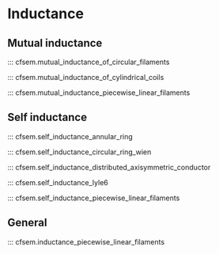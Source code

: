 # Inductance

## Mutual inductance

::: cfsem.mutual_inductance_of_circular_filaments

::: cfsem.mutual_inductance_of_cylindrical_coils

::: cfsem.mutual_inductance_piecewise_linear_filaments

## Self inductance

::: cfsem.self_inductance_annular_ring

::: cfsem.self_inductance_circular_ring_wien

::: cfsem.self_inductance_distributed_axisymmetric_conductor

::: cfsem.self_inductance_lyle6

::: cfsem.self_inductance_piecewise_linear_filaments

## General

::: cfsem.inductance_piecewise_linear_filaments
